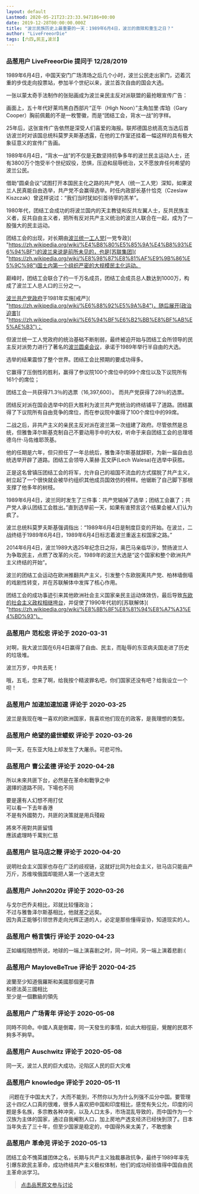 ```yaml
---
layout: default
Lastmod: 2020-05-21T23:23:33.947186+00:00
date: 2019-12-28T00:00:00.000Z
title: "波兰民族历史上最重要的一天：1989年6月4日，波兰的救赎和重生之日？"
author: "LiveFreeorDie"
tags: [六四,民主,波兰]
---
```



### 品葱用户 **LiveFreeorDie** 提问于 12/28/2019
    
1989年6月4日，中国天安门广场清场之后几个小时，波兰公民走出家门，迈着沉重的步伐走向投票站，参加半个世纪以来，波兰首次自由的国会大选。  
  
一张以蒙太奇手法制作的张贴画成为波兰亲民主反对派联盟的最抢眼宣传广告：  
  
  
画面上，五十年代好莱坞黑白西部片“正午（High Noon）”主角加里·库珀（Gary Cooper）胸前佩戴的不是一枚警徽，而是“团结工会，背水一战”的字样。  
  
25年后，这张宣传广告依然是深受人们喜爱的海报。联邦德国总统高克当选后首访波兰时对该国总统科莫罗夫斯基透露，在他的工作室还挂着一幅这样的具有极大象征意义的宣传广告画。  
  
  
1989年6月4日，“背水一战”的不仅是无数坚持抗争多年的波兰民主运动人士，还有3800万个饱受半个世纪奴役，恐惧，压迫和屈辱统治，又不愿放弃任何希望的波兰公民。  
  
  
借助“圆桌会议”试图打开本国民主化之路的共产党人（统一工人党）深知，如果波兰人民真能自由选举，共产党不会赢得选举。时任内政部长基什恰克（Czeslaw Kiszczak）曾这样说过：“我们当时犹如引首待宰的羔羊”。  
  
  
  
  
1980年代，团结工会成功的将波兰国内的天主教徒和反共左翼人士，反共民族主义者，反共自由主义者，把所有反对共产主义统治的波兰人联合在一起，成为了一股强大的民主运动。  
  
  
  
团结工会的出现，对长期由[波兰统一工人党]( "https://zh.wikipedia.org/wiki/%E6%B3%A2%E5%85%B0%E7%BB%9F%E4%B8%80%E5%B7%A5%E4%BA%BA%E5%85%9A")[一党专政]( "https://zh.wikipedia.org/wiki/%E4%B8%80%E5%85%9A%E4%B8%93%E6%94%BF")的波兰来说是前所未见的，也是[苏联集团]( "https://zh.wikipedia.org/wiki/%E8%98%87%E8%81%AF%E9%9B%86%E5%9C%98")国土内第一个组织严密的大规模民主化运动。  
  
巅峰时，团结工会联合了约一千万名成员，团结工会成员总人数达到1000万，构成了波兰工人总人口的三分之一。  
  
[波兰共产党政府]( "https://zh.wikipedia.org/wiki/%E6%B3%A2%E8%98%AD%E4%BA%BA%E6%B0%91%E5%85%B1%E5%92%8C%E5%9C%8B")于1981年实施[戒严]( "https://zh.wikipedia.org/wiki/%E6%88%92%E5%9A%B4")，随后展开[政治迫害]( "https://zh.wikipedia.org/wiki/%E6%94%BF%E6%B2%BB%E8%BF%AB%E5%AE%B3")；  
  
但波兰统一工人党政府的统治基础不断削弱，最终被迫开始与团结工会所领导的民主反对派势力进行了著名的[波兰圆桌会议]( "https://zh.wikipedia.org/wiki/%E6%B3%A2%E5%85%B0%E5%9C%86%E6%A1%8C%E4%BC%9A%E8%AE%AE")，承诺于1989年举行半自由的大选。  
  
选举的结果震惊了整个世界。团结工会比预期的要成功得多。  
  
它赢得了压倒性的胜利，赢得了参议院100个席位中的99个席位以及下议院所有161个的席位；  
  
  
团结工会一共获得71.3％的选票（16,397,600）。 而共产党获得了28％的选票。  
  
  
  
团结反对派在国会选举中的巨大胜利为波兰共产党统治的终结铺平了道路。团结赢得了下议院所有自由竞争的席位，而在参议院中赢得了100个席位中的99席。  
  
  
  
二战之后，非共产主义的亲民主反对派在波兰第一次组建了政府。尽管依然是总统，但雅鲁泽尔斯基克制自己不要动用手中的大权，听命于来自团结工会的总理塔德乌什·马佐维耶茨基。  
  
  
他的任期是六年，但只担任了一年总统后，雅鲁泽尔斯基就辞职，为新一届自由总统选举开辟了道路。团结工会领导人莱赫·瓦文萨(Lech Walesa)在选举中获胜。  
  
  
正是这名曾镇压团结工会的将军，允许自己的祖国不流血的方式摆脱了共产主义，树立起了一个很快就会被华约组织其他成员国效仿的榜样。他锯断了自己脚下那根支撑了他多年的树枝。  
  
  
  
  
  
1989年6月4日，波兰同时发生了三件事：共产党输掉了选举；团结工会赢了；共产党人承认团结工会胜出。”直到选举前一天，如果有谁预言这个结果会被人们认为疯了。  
  
  
波兰总统科莫罗夫斯基强调指出：“1989年6月4日是制度巨变的开始。在波兰，二战终结于1989年6月4日，1989年6月4日标志着波兰重返主权国家之路。”  
  
  
  
2014年6月4日，波兰1989大选25年纪念日之际，奥巴马亲临华沙，赞扬波兰人为争取民主，点燃了改革的火花，1989年的波兰大选是“这个国家和整个欧洲共产主义终结的开始”。  
  
波兰的团结工会运动在欧洲推翻共产主义，引发整个东欧脱离共产党、柏林墙倒塌的戏剧性转变，并在苏联解体中发挥了核心作用。  
  
团结工会的成功事迹引来其他欧洲社会主义国家亲民主运动体效仿，最后导致[东欧的社会主义政权相继垮台]( "https://zh.wikipedia.org/wiki/%E4%B8%9C%E6%AC%A7%E5%89%A7%E5%8F%98")，并促使了1990年代初的[苏联解体]( "https://zh.wikipedia.org/wiki/%E8%8B%8F%E8%81%94%E8%A7%A3%E4%BD%93")。
    
                

### 品葱用户 **范松忠** 评论于 2020-03-31
        
对啊，我大波兰国在6月4日赢得了自由、民主，而耻辱的东亚病夫国走进了历史的垃圾堆。  
  
波兰万岁，中共去死！  
  
哦，五毛，您来了啊，给我按个精波罪名吧，你们国家还没有吧？给我设立一个呗！
        
                

### 品葱用户 **加速加速加速** 评论于 2020-03-25
        
波兰是我现在唯一喜欢的欧洲国家，我喜欢他们现在的政客，是我理想的类型。
        
                

### 品葱用户 **绝望的盛世蝼蚁** 评论于 2020-03-26
        
同一天，在东亚大陆上却发生了大屠杀。可悲可怜。
        
                

### 品葱用户 **曹公孟德** 评论于 2020-04-28
        
所以未來共匪下台，必然是在革命和戰爭之中  
選擇的道路不同，下場也不同  
  
要是還有人幻想不用打仗  
可以看一下去年香港  
不是有外國勢力，共匪的決策就是用兵殘殺  
  
將來不用對共匪留情  
應該處理時千萬別仁慈
        
                

### 品葱用户 **驻马店之鞭** 评论于 2020-04-20
        
说明社会主义国家也存在广泛的歧视链，这就好比同为社会主义，驻马店只能亩产万斤，苏维埃俄国却能把人第一个送进太空
        
                

### 品葱用户 **John2020z** 评论于 2020-03-26
        
与戈尔巴乔夫相比，邓就比较懂政治；  
不过与雅鲁泽尔斯基相比，他就差之远矣。  
因为真正能够引领世界走向光辉正道的人，必定是那些懂得妥协，知道现实的人。
        
                

### 品葱用户 **畅言慎行** 评论于 2020-04-23
        
正如编程随想所说，地球的一端上演喜剧之时，同一时间，另一端上演着悲剧:(
        
                

### 品葱用户 **MayloveBeTrue** 评论于 2020-04-25
        
波蘭至少知道俄羅斯和美國那個更可靠  
和德法英三國相比  
至少是一個數級的領先
        
                

### 品葱用户 **广场青年** 评论于 2020-05-08
        
同時不同命。中國人真是倒霉，同一天發生的事情，如此大相徑庭，覺醒的民眾不夠多不夠早。
        
                

### 品葱用户 **Auschwitz** 评论于 2020-05-08
        
同一天，波兰人民的巨大成功，沦陷区人民的巨大灾难
        
                

### 品葱用户 **knowledge** 评论于 2020-05-11
        
  问题在于中国太大了，大而不能到，不然你以为为什么列强不瓜分中国。要管理这十四亿人口真的很难，很多人喜欢把中国和印度相比，感觉有失公允，印度的问题是多名族，多宗教各种冲突，以及人口太多，市场混乱导致的，而中国作为一个汉族为主体的国家，通过自我阉割人口，加上房地产透支经济已经快到顶了。日本当年失去了三十年，但至少国家是稳定的，中国得外来太美了，不敢想象
        
                

### 品葱用户 **革命児** 评论于 2020-05-13
        
团结工会不愧英雄团体之名，长期与共产主义独裁暴政抗争，最终于1989年率先引爆东欧民主革命，成功终结共产主义极权体制，他们的成功经验值得中国自由民主革命派学习。
        
                





> [点击品葱原文参与讨论](https://pincong.rocks/question/14226)

